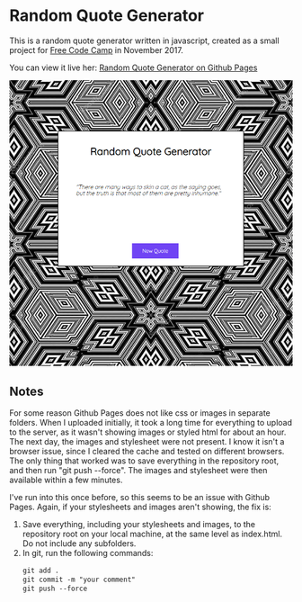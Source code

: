 Random Quote Generator
===============

This is a random quote generator written in javascript, created as a small project for [Free Code Camp](https://www.freecodecamp.org/) in November 2017. 

You can view it live her: [Random Quote Generator on Github Pages](https://jlollis.github.io/fcc-random-quotes/)


![screenshot](https://github.com/jlollis/fcc-random-quotes/blob/master/screenshot.png)

Notes
-----------
For some reason Github Pages does not like css or images in separate folders. When I uploaded initially, it took a 
long time for everything to upload to the server, as it wasn't showing images or styled html for about an hour. The next day,
the images and stylesheet were not present. I know it isn't a browser issue, since I cleared the cache and tested on different 
browsers. The only thing that worked was to save everything in the repository root, and then run "git push --force". The images 
and stylesheet were then available within a few minutes. 

I've run into this once before, so this seems to be an issue with Github Pages. Again, if your stylesheets and images aren't showing,
the fix is:
1. Save everything, including your stylesheets and images, to the repository root on your local machine, at the same level as 
   index.html. Do not include any subfolders.
2. In git, run the following commands:
    ```
    git add .
    git commit -m "your comment"
    git push --force
    ```
